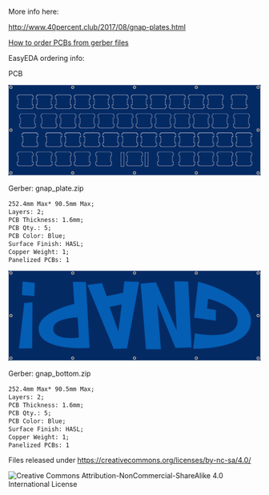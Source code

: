 More info here:

http://www.40percent.club/2017/08/gnap-plates.html

[How to order PCBs from gerber files](http://www.40percent.club/2017/03/ordering-pcb.html)

EasyEDA ordering info:

PCB

![gnap_plate](gnap_plate.png)

Gerber: gnap_plate.zip


    252.4mm Max* 90.5mm Max;
    Layers: 2;
    PCB Thickness: 1.6mm;
    PCB Qty.: 5;
    PCB Color: Blue;
    Surface Finish: HASL;
    Copper Weight: 1;
    Panelized PCBs: 1

	
	
![gnap bottom](gnap_bottom.png)

Gerber: gnap_bottom.zip


    252.4mm Max* 90.5mm Max;
    Layers: 2;
    PCB Thickness: 1.6mm;
    PCB Qty.: 5;
    PCB Color: Blue;
    Surface Finish: HASL;
    Copper Weight: 1;
    Panelized PCBs: 1



Files released under https://creativecommons.org/licenses/by-nc-sa/4.0/

![Creative Commons Attribution-NonCommercial-ShareAlike 4.0 International License](https://i.creativecommons.org/l/by-nc-sa/4.0/88x31.png)
